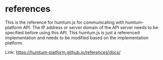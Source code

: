 
# references

This is the reference for humtum.js for communicating with humtum-platform API.  The IP address or server domain of the API server needs to be specified before using this API. This humtum.js is just a referenced implementation and needs to be modified based on the implementation platform.

Link: https://humtum-platform.github.io/references/docs/
